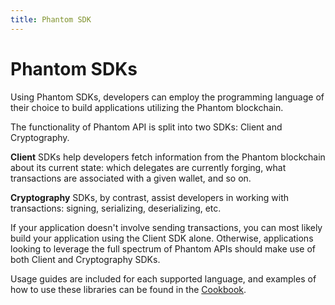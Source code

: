 ```yaml
---
title: Phantom SDK
---
```


# Phantom SDKs
Using Phantom SDKs, developers can employ the programming language of their choice to build applications utilizing the Phantom blockchain.

The functionality of Phantom API is split into two SDKs: Client and Cryptography. 

**Client** SDKs help developers fetch information from the Phantom blockchain about its current state: which delegates are currently forging, what transactions are associated with a given wallet, and so on. 

**Cryptography** SDKs, by contrast, assist developers in working with transactions: signing, serializing, deserializing, etc.

If your application doesn't involve sending transactions, you can most likely build your application using the Client SDK alone. Otherwise, applications looking to leverage the full spectrum of Phantom APIs should make use of both Client and Cryptography SDKs.

Usage guides are included for each supported language, and examples of how to use these libraries can be found in the [Cookbook](/cookbook/).
